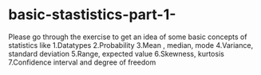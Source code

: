 # basic-stastistics-part-1-
Please go through the exercise to get an idea of some basic concepts of statistics like 
1.Datatypes
2.Probability
3.Mean , median, mode
4.Variance, standard deviation 
5.Range, expected value
6.Skewness, kurtosis 
7.Confidence interval and degree of  freedom 
